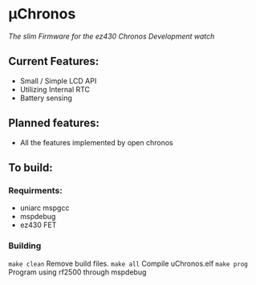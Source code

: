 # μChronos #
_The slim Firmware for the ez430 Chronos Development watch_

## Current Features: ##
+ Small / Simple LCD API
+ Utilizing Internal RTC
+ Battery sensing

## Planned features: ##
+ All the features implemented by open chronos

## To build: ##
### Requirments: ###
+ uniarc mspgcc
+ mspdebug
+ ez430 FET

### Building ###
`make clean` Remove build files.
`make all` Compile uChronos.elf
`make prog` Program using rf2500 through mspdebug

